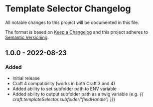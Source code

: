 # Template Selector Changelog

All notable changes to this project will be documented in this file.

The format is based on [Keep a Changelog](http://keepachangelog.com/) and this project adheres to [Semantic Versioning](http://semver.org/).

## 1.0.0 - 2022-08-23
### Added
- Initial release
- Craft 4 compatibility (works in both Craft 3 and 4)
- Added ability to set subfolder path to ENV variable
- Added ability to output subfolder path as a twig variable (e.g. _{{ craft.templateSelector.subfolder('fieldHandle') }}_)
